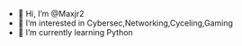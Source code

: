 - 👋 Hi, I’m @Maxjr2
- 👀 I’m interested in Cybersec,Networking,Cyceling,Gaming
- 🌱 I’m currently learning Python

